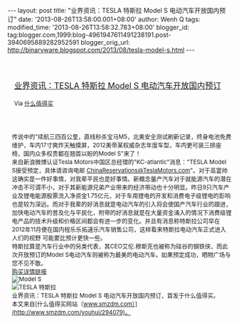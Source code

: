 --- layout: post title: "业界资讯：TESLA 特斯拉 Model S
电动汽车开放国内预订" date: '2013-08-26T13:58:00.001+08:00' author: Wenh
Q tags: modified\_time: '2013-08-26T13:58:32.783+08:00' blogger\_id:
tag:blogger.com,1999:blog-4961947611491238191.post-3940695889282952591
blogger\_orig\_url:
http://binaryware.blogspot.com/2013/08/tesla-model-s.html ---
<div style="margin: 10px; padding: 5px;">

<div style="font-size: 18px;">

[\
业界资讯：TESLA 特斯拉 Model S
电动汽车开放国内预订](http://www.smzdm.com/youhui/294079)

</div>

<div style="font-size: 13px;">

Via [什么值得买](http://www.smzdm.com/)

</div>

</div>

<div style="font-size: 13px; padding: 15px 0 10px 10px;">

传说中的"续航三四百公里，直线秒杀宝马M5，北美安全测试刷新记录，终身电池免费维护，车内17寸爽炸天触摸屏，2012美帝某权威杂志年度车型，车内更可装三排座椅，国内众多权贵都在翘首以盼的Model
S"来了！\
来自新浪微博认证Tesla Motors中国区总经理的"KC-atlantic"消息："TESLA
Model S接受预定，具体请咨询电邮
ChinaReservations@TeslaMotors.com"。对于高富帅这确实是一件好事情，对我辈平民也是好事情。新概念量产汽车对于就能源汽车的潜在冲击不可谓不小，对于其新能源兄弟产业带来的经济带动也十分明显。昨日9只汽车产业及锂电能源股票流入净资金1.75亿元，对于车用锂电的开发和消费电子级锂电的影响也是较为深远。而对于我辈的好消息就是电动汽车的引入将会使国产汽车行业的跟进，加快电动汽车的普及化与平民化，附带的好消息就是在大量资金涌入的情况下消费级锂电产品的技术升级和价格区间都会有进一步的变化。并且有消息称特斯拉公司早在2012年11月便在国内程乐乐拓速乐汽车销售公司，这样看来特斯拉电动汽车正式进入人们的视野
可能要比预计更快一些。\
特斯拉算是汽车行业中的另类代表，其CEO艾伦.穆斯克也被称为硅谷的钢铁侠，而此次开放预订的Model
S电动汽车则被称为最美的电动汽车。如果预定成功，晒物广场与您不见不散。\
[购买详情链接](http://www.smzdm.com/youhui/294079)\
![Model S ](http://pn.zdmimg.com/201308/23/22a71619.jpg_n1.jpg)\
![TESLA 特斯拉](http://pn.zdmimg.com/201308/23/31bd0fb5.jpg_n1.jpg)\
业界资讯：TESLA 特斯拉 Model S 电动汽车开放国内预订，首发于什么值得买。\
本文来自[什么值得买网站（www.smzdm.com）](http://www.smzdm.com/youhui/294079)。

</div>
